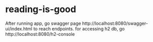 # reading-is-good

After running app, go swagger page http://localhost:8080/swagger-ui/index.html to reach endpoints. 
for accessing h2 db, go http://localhost:8080/h2-console
